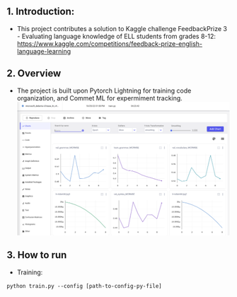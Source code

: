 ## 1. Introduction:
- This project contributes a solution to Kaggle challenge FeedbackPrize 3 - Evaluating language knowledge of ELL students from grades 8-12: https://www.kaggle.com/competitions/feedback-prize-english-language-learning

## 2. Overview
- The project is built upon Pytorch Lightning for training code organization, and Commet ML for expermiment tracking.
![comet ml log](/pictures/comet_log.png "Comet ML experiment log")

## 3. How to run
- Training: 
```
python train.py --config [path-to-config-py-file]
```